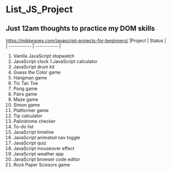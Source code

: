 # List_JS_Project
## Just 12am thoughts to practice my DOM skills

https://mikkegoes.com/javascript-projects-for-beginners/
|Project | Status |
| ----------- | ----------- |
1. Vanilla JavaScript stopwatch
1. JavaScript clock
1.JavaScript calculator
1. JavaScript drum kit
1. Guess the Color game
1. Hangman game
1. Tic Tac Toe
1. Pong game
1. Pairs game
1. Maze game
1. Simon game
1. Platformer game
1. Tip calculator
1. Palindrome checker
1. To-do list
1. JavaScript timeline
1. JavaScript animated nav toggle
1. JavaScript quiz
1. JavaScript mouseover effect
1. JavaScript weather app
1. JavaScript browser code editor
1. Rock Paper Scissors game
